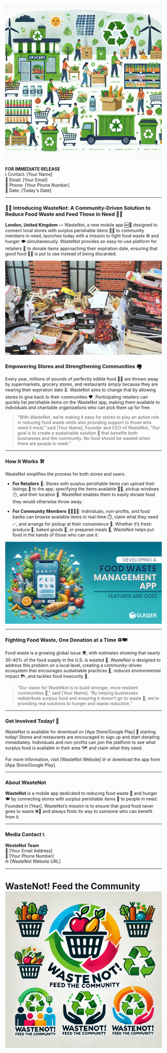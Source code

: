 ![alt text](image.png)

**FOR IMMEDIATE RELEASE**  
📞 Contact: [Your Name]  
📧 Email: [Your Email]  
📱 Phone: [Your Phone Number]  
📅 Date: [Today's Date]

---

### 🍎🥖 **Introducing WasteNot: A Community-Driven Solution to Reduce Food Waste and Feed Those in Need** 🥕🍞

**London, United Kingdom** — WasteNot, a new mobile app 🆕📲 designed to connect local stores with surplus perishable items 🥗🍲 to community members in need, launches today with a mission to fight food waste ♻️ and hunger 🍽️ simultaneously. WasteNot provides an easy-to-use platform for retailers 🏪 to donate items approaching their expiration date, ensuring that good food 🥑🥛 is put to use instead of being discarded.

![alt text](image-2.png)

### **Empowering Stores and Strengthening Communities** 🏘️

Every year, millions of pounds of perfectly edible food 🍎🥦 are thrown away by supermarkets, grocery stores, and restaurants simply because they are nearing their expiration date ⏳. WasteNot aims to change that by allowing stores to give back to their communities ❤️. Participating retailers can quickly list perishable items on the WasteNot app, making them available to individuals and charitable organizations who can pick them up for free.

> “With WasteNot, we’re making it easy for stores to play an active role in reducing food waste while also providing support to those who need it most,” said [Your Name], Founder and CEO of WasteNot. “Our goal is to create a sustainable solution 🌿 that benefits both businesses and the community. No food should be wasted when there are people in need.”

---

### **How It Works** 🛠️

WasteNot simplifies the process for both stores and users:

- **For Retailers** 🏬: Stores with surplus perishable items can upload their listings 📲 to the app, specifying the items available 🥬🍞, pickup windows 🕒, and their location 📍. WasteNot enables them to easily donate food they would otherwise throw away.
  
- **For Community Members** 👨‍👩‍👧‍👦: Individuals, non-profits, and food banks can browse available items in real-time ⏱️, claim what they need ✅, and arrange for pickup at their convenience 🚗. Whether it’s fresh produce 🥦, baked goods 🥖, or prepared meals 🍲, WasteNot helps put food in the hands of those who can use it.

![alt text](image-1.png)

---

### **Fighting Food Waste, One Donation at a Time** ♻️🍽️

Food waste is a growing global issue 🌍, with estimates showing that nearly 30-40% of the food supply in the U.S. is wasted 🚯. WasteNot is designed to address this problem on a local level, creating a community-driven ecosystem that encourages sustainable practices 🌱, reduces environmental impact 🏞️, and tackles food insecurity 🤝.

> “Our vision for WasteNot is to build stronger, more resilient communities 💪,” said [Your Name]. “By helping businesses redistribute surplus food and ensuring it doesn’t go to waste 🚮, we’re providing real solutions to hunger and waste reduction.”

---

### **Get Involved Today!** 🚀

WasteNot is available for download on [App Store/Google Play] 📲 starting today! Stores and restaurants are encouraged to sign up and start donating immediately. Individuals and non-profits can join the platform to see what surplus food is available in their area 🗺️ and claim what they need.

For more information, visit [WasteNot Website] 🌐 or download the app from [App Store/Google Play].

---

### **About WasteNot**  
**WasteNot** is a mobile app dedicated to reducing food waste 🌾 and hunger 🍽️ by connecting stores with surplus perishable items 🛒 to people in need. Founded in [Year], WasteNot’s mission is to ensure that good food never goes to waste ❌🥦 and always finds its way to someone who can benefit from it.

---

### **Media Contact** 📞  
**WesteNot Team**   
📧 [Your Email Address]  
📱 [Your Phone Number]  
🌐 [WasteNot Website URL]





--- 

# WasteNot! Feed the Community ![alt text](image-3.png)